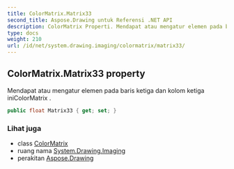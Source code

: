```yaml
---
title: ColorMatrix.Matrix33
second_title: Aspose.Drawing untuk Referensi .NET API
description: ColorMatrix Properti. Mendapat atau mengatur elemen pada baris ketiga dan kolom ketiga iniColorMatrix .
type: docs
weight: 210
url: /id/net/system.drawing.imaging/colormatrix/matrix33/
---
```

## ColorMatrix.Matrix33 property

Mendapat atau mengatur elemen pada baris ketiga dan kolom ketiga iniColorMatrix .

```csharp
public float Matrix33 { get; set; }
```

### Lihat juga

* class [ColorMatrix](../)
* ruang nama [System.Drawing.Imaging](../../colormatrix/)
* perakitan [Aspose.Drawing](../../../)


